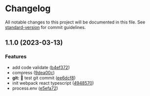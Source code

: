 # Changelog

All notable changes to this project will be documented in this file. See [standard-version](https://github.com/conventional-changelog/standard-version) for commit guidelines.

## 1.1.0 (2023-03-13)


### Features

* add code validate ([b4ef372](https://github.com/BigGoblin/cool-cli/commit/b4ef372a922fdb229dc5abfce15badb07bb2664f))
* compress ([9dea00c](https://github.com/BigGoblin/cool-cli/commit/9dea00ce118a389f15b413c1697641d184febab3))
* **git:** 🚀 test git commit ([ee6dcf8](https://github.com/BigGoblin/cool-cli/commit/ee6dcf8e8f750e766d4ff067a85e1ba2fec2a727))
* init webpack react typescript ([4948570](https://github.com/BigGoblin/cool-cli/commit/494857087231a5ece4103c99337ac3397c6706d2))
* process.env ([e5efa72](https://github.com/BigGoblin/cool-cli/commit/e5efa728582db1bb73e42cf2c183dc57baae9771))
